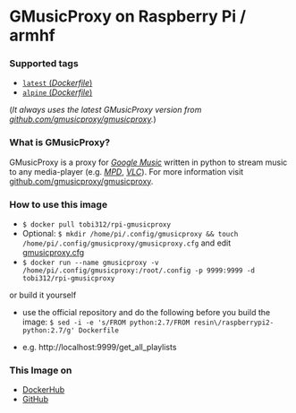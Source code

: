 # GMusicProxy on Raspberry Pi / armhf

### Supported tags
-	[`latest` (*Dockerfile*)](https://github.com/Tob1asDocker/rpi-gmusicproxy/blob/master/latest/Dockerfile)
-	[`alpine` (*Dockerfile*)](https://github.com/Tob1asDocker/rpi-gmusicproxy/blob/master/alpine/Dockerfile)

(*It always uses the latest GMusicProxy version from [github.com/gmusicproxy/gmusicproxy](https://github.com/gmusicproxy/gmusicproxy).*)

### What is GMusicProxy?
GMusicProxy is a proxy for [*Google Music*](https://play.google.com/music/listen) written in python to stream music to any media-player (e.g. [*MPD*](https://www.musicpd.org/), [*VLC*](http://www.videolan.org/vlc/)). For more information visit  [github.com/gmusicproxy/gmusicproxy](https://github.com/gmusicproxy/gmusicproxy).

### How to use this image
* ``` $ docker pull tobi312/rpi-gmusicproxy ```
* Optional: ``` $ mkdir /home/pi/.config/gmusicproxy && touch /home/pi/.config/gmusicproxy/gmusicproxy.cfg ``` and edit [gmusicproxy.cfg](https://github.com/TobiasH87Docker/rpi-gmusicproxy/blob/master/gmusicproxy.cfg)
* ``` $ docker run --name gmusicproxy -v /home/pi/.config/gmusicproxy:/root/.config -p 9999:9999 -d tobi312/rpi-gmusicproxy ``` 

or build it yourself
* use the official repository and do the following before you build the image: ``` $ sed -i -e 's/FROM python:2.7/FROM resin\/raspberrypi2-python:2.7/g' Dockerfile ```

* e.g. http://localhost:9999/get_all_playlists 

### This Image on
* [DockerHub](https://hub.docker.com/r/tobi312/rpi-gmusicproxy/)
* [GitHub](https://github.com/Tob1asDocker/rpi-gmusicproxy)
